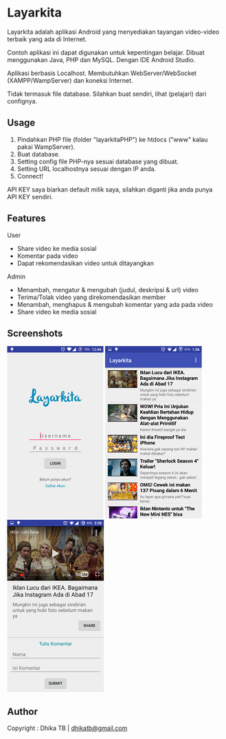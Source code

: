 Layarkita
=======

Layarkita adalah aplikasi Android yang menyediakan tayangan video-video terbaik yang ada di Internet.

Contoh aplikasi ini dapat digunakan untuk kepentingan belajar. Dibuat menggunakan Java, PHP dan MySQL. Dengan IDE Android Studio.

Aplikasi berbasis Localhost. Membutuhkan WebServer/WebSocket (XAMPP/WampServer) dan koneksi Internet.

Tidak termasuk file database. Silahkan buat sendiri, lihat (pelajari) dari confignya.

Usage
------

1. Pindahkan PHP file (folder "layarkitaPHP") ke htdocs ("www" kalau pakai WampServer).
2. Buat database.
3. Setting config file PHP-nya sesuai database yang dibuat.
4. Setting URL localhostnya sesuai dengan IP anda.
5. Connect!

API KEY saya biarkan default milik saya, silahkan diganti jika anda punya API KEY sendiri.

Features
-----

User

* Share video ke media sosial
* Komentar pada video
* Dapat rekomendasikan video untuk ditayangkan



Admin

* Menambah, mengatur & mengubah (judul, deskripsi & url) video
* Terima/Tolak video yang direkomendasikan member
* Menambah, menghapus & mengubah komentar yang ada pada video
* Share video ke media sosial



Screenshots
----------
![](https://github.com/dhikatb/Layarkita/blob/master/screenshot/login.png) ![](https://github.com/dhikatb/Layarkita/blob/master/screenshot/list.png) ![](https://github.com/dhikatb/Layarkita/blob/master/screenshot/detail%20user.png)

Author
-------
Copyright : Dhika TB | dhikatb@gmail.com